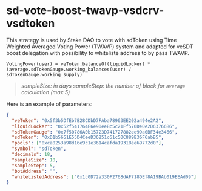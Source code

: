 # sd-vote-boost-twavp-vsdcrv-vsdtoken

This strategy is used by Stake DAO to vote with sdToken using Time Weighted Averaged Voting Power (TWAVP) system and adapted for veSDT boost delegation with possibility to whiteliste address to by pass TWAVP.

```
VotingPower(user) = veToken.balanceOf(liquidLocker) * (average.sdTokenGauge.working_balances(user) / sdTokenGauge.working_supply)
```

>_sampleSize: in days_
>_sampleStep:  the number of block for `average` calculation (max 5)_

Here is an example of parameters:

```json
{
  "veToken": "0x5f3b5DfEb7B28CDbD7FAba78963EE202a494e2A2",
  "liquidLocker": "0x52f541764E6e90eeBc5c21Ff570De0e2D63766B6",
  "sdTokenGauge": "0x7f50786A0b15723D741727882ee99a0BF34e3466",
  "sdToken": "0xD1b5651E55D4CeeD36251c61c50C889B36F6abB5",
  "pools": ["0xca0253a98d16e9c1e3614cafda19318ee69772d0"],
  "symbol": "sdToken",
  "decimals": 18,
  "sampleSize": 10,
  "sampleStep": 5,
  "botAddress": "",
  "whiteListedAddress": ["0x1c0D72a330F2768dAF718DEf8A19BAb019EEAd09"]
}
```